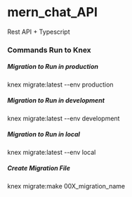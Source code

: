 # mern_chat_API
Rest API + Typescript


### Commands Run to Knex
##### Migration to Run in production

knex migrate:latest --env production
##### Migration to Run in development

knex migrate:latest --env development
##### Migration to Run in local

knex migrate:latest --env local
##### Create Migration File

knex migrate:make 00X_migration_name 

